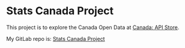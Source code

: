 Stats Canada Project
====================

This project is to explore the Canada Open Data at [Canada: API Store](https://api.canada.ca/en/homepage).

My GitLab repo is: [Stats Canada Project](https://gitlab.com/lingsin5234/stats-can)
